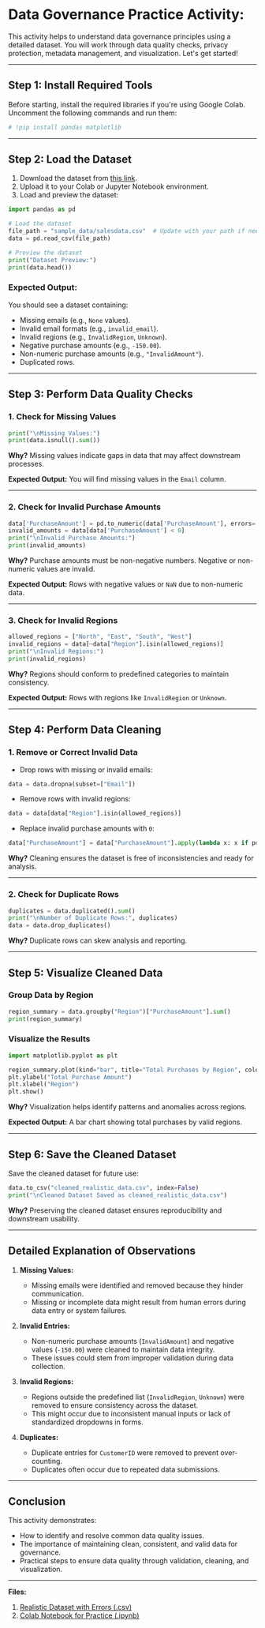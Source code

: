 
# Data Governance Practice Activity: 

This activity helps to understand data governance principles using a detailed dataset. You will work through data quality checks, privacy protection, metadata management, and visualization. Let's get started!

---

## Step 1: Install Required Tools

Before starting, install the required libraries if you're using Google Colab. Uncomment the following commands and run them:

```python
# !pip install pandas matplotlib
```

---

## Step 2: Load the Dataset

1. Download the dataset from [this link](Dataset/salesdata.csv).
2. Upload it to your Colab or Jupyter Notebook environment.
3. Load and preview the dataset:

```python
import pandas as pd

# Load the dataset
file_path = "sample_data/salesdata.csv"  # Update with your path if needed
data = pd.read_csv(file_path)

# Preview the dataset
print("Dataset Preview:")
print(data.head())
```

### **Expected Output:**
You should see a dataset containing:
- Missing emails (e.g., `None` values).
- Invalid email formats (e.g., `invalid_email`).
- Invalid regions (e.g., `InvalidRegion`, `Unknown`).
- Negative purchase amounts (e.g., `-150.00`).
- Non-numeric purchase amounts (e.g., `"InvalidAmount"`).
- Duplicated rows.

---

## Step 3: Perform Data Quality Checks

### 1. **Check for Missing Values**
```python
print("\nMissing Values:")
print(data.isnull().sum())
```
**Why?**
Missing values indicate gaps in data that may affect downstream processes.

**Expected Output:**
You will find missing values in the `Email` column.

---

### 2. **Check for Invalid Purchase Amounts**
```python
data['PurchaseAmount'] = pd.to_numeric(data['PurchaseAmount'], errors='coerce')
invalid_amounts = data[data['PurchaseAmount'] < 0]
print("\nInvalid Purchase Amounts:")
print(invalid_amounts)
```
**Why?**
Purchase amounts must be non-negative numbers. Negative or non-numeric values are invalid.

**Expected Output:**
Rows with negative values or `NaN` due to non-numeric data.

---

### 3. **Check for Invalid Regions**
```python
allowed_regions = ["North", "East", "South", "West"]
invalid_regions = data[~data["Region"].isin(allowed_regions)]
print("\nInvalid Regions:")
print(invalid_regions)
```
**Why?**
Regions should conform to predefined categories to maintain consistency.

**Expected Output:**
Rows with regions like `InvalidRegion` or `Unknown`.

---

## Step 4: Perform Data Cleaning

### 1. **Remove or Correct Invalid Data**
- Drop rows with missing or invalid emails:
```python
data = data.dropna(subset=["Email"])
```

- Remove rows with invalid regions:
```python
data = data[data["Region"].isin(allowed_regions)]
```

- Replace invalid purchase amounts with `0`:
```python
data["PurchaseAmount"] = data["PurchaseAmount"].apply(lambda x: x if pd.notnull(x) and x >= 0 else 0)
```

**Why?**
Cleaning ensures the dataset is free of inconsistencies and ready for analysis.

---

### 2. **Check for Duplicate Rows**
```python
duplicates = data.duplicated().sum()
print("\nNumber of Duplicate Rows:", duplicates)
data = data.drop_duplicates()
```

**Why?**
Duplicate rows can skew analysis and reporting.

---

## Step 5: Visualize Cleaned Data

### Group Data by Region
```python
region_summary = data.groupby("Region")["PurchaseAmount"].sum()
print(region_summary)
```

### Visualize the Results
```python
import matplotlib.pyplot as plt

region_summary.plot(kind="bar", title="Total Purchases by Region", color=['blue', 'orange', 'green', 'red'])
plt.ylabel("Total Purchase Amount")
plt.xlabel("Region")
plt.show()
```

**Why?**
Visualization helps identify patterns and anomalies across regions.

**Expected Output:**
A bar chart showing total purchases by valid regions.

---

## Step 6: Save the Cleaned Dataset

Save the cleaned dataset for future use:
```python
data.to_csv("cleaned_realistic_data.csv", index=False)
print("\nCleaned Dataset Saved as cleaned_realistic_data.csv")
```

**Why?**
Preserving the cleaned dataset ensures reproducibility and downstream usability.

---

## Detailed Explanation of Observations

1. **Missing Values:**
   - Missing emails were identified and removed because they hinder communication.
   - Missing or incomplete data might result from human errors during data entry or system failures.

2. **Invalid Entries:**
   - Non-numeric purchase amounts (`InvalidAmount`) and negative values (`-150.00`) were cleaned to maintain data integrity.
   - These issues could stem from improper validation during data collection.

3. **Invalid Regions:**
   - Regions outside the predefined list (`InvalidRegion`, `Unknown`) were removed to ensure consistency across the dataset.
   - This might occur due to inconsistent manual inputs or lack of standardized dropdowns in forms.

4. **Duplicates:**
   - Duplicate entries for `CustomerID` were removed to prevent over-counting.
   - Duplicates often occur due to repeated data submissions.

---

## Conclusion

This activity demonstrates:
- How to identify and resolve common data quality issues.
- The importance of maintaining clean, consistent, and valid data for governance.
- Practical steps to ensure data quality through validation, cleaning, and visualization.

---

**Files:**
1. [Realistic Dataset with Errors (.csv)](Dataset/salesdata.csv)
2. [Colab Notebook for Practice (.ipynb)](Codes/Data-Governance-Practice.ipynb)



